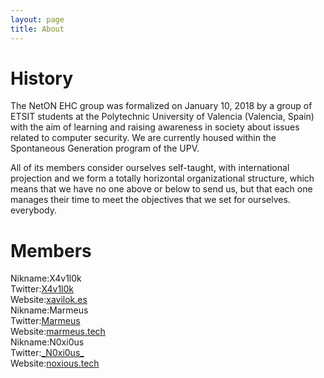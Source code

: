 ```yaml
---
layout: page
title: About
---
```


# History

The NetON EHC group was formalized on January 10, 2018 by a group of ETSIT students at the Polytechnic University of Valencia (Valencia, Spain) with the aim of learning and raising awareness in society about issues related to computer security. We are currently housed within the Spontaneous Generation program of the UPV.

All of its members consider ourselves self-taught, with international projection and we form a totally horizontal organizational structure, which means that we have no one above or below to send us, but that each one manages their time to meet the objectives that we set for ourselves. everybody.

# Members

<div class="member-container">
  <div class="member-box">
    <span class="member-title">Nikname:</span><span class="member-data">X4v1l0k</span><br>
    <span class="member-title">Twitter:</span><span class="member-data"><a href="https://twitter.com/X4v1l0k">X4v1l0k</a></span><br>
    <span class="member-title">Website:</span><span class="member-data"><a href="https://xavilok.es">xavilok.es</a></span>
  </div>

  <div class="member-box">
    <span class="member-title">Nikname:</span><span class="member-data">Marmeus</span><br>
    <span class="member-title">Twitter:</span><span class="member-data"><a href="https://twitter.com/jerohue98">Marmeus</a></span><br>
    <span class="member-title">Website:</span><span class="member-data"><a href="https://marmeus.tech">marmeus.tech</a></span>
  </div>

  <div class="member-box">
    <span class="member-title">Nikname:</span><span class="member-data">N0xi0us</span><br>
    <span class="member-title">Twitter:</span><span class="member-data"><a href="https://twitter.com/_N0xi0us_">_N0xi0us_</a></span><br>
    <span class="member-title">Website:</span><span class="member-data"><a href="https://noxious.tech/">noxious.tech</a></span>
  </div>
</div>
